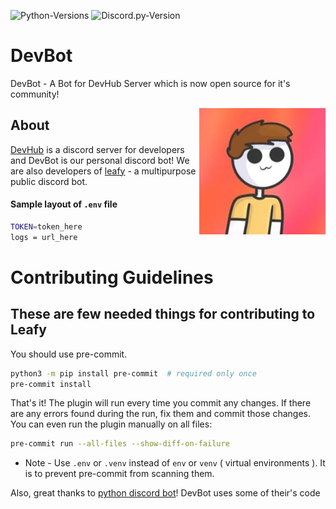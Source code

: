![Python-Versions](https://img.shields.io/badge/python-3.8.7-blue?style=flat-square)
![Discord.py-Version](https://img.shields.io/badge/discord.py-1.6.0-blue?style=flat-square)
# DevBot
DevBot - A Bot for DevHub Server which is now open source for it's community!

<img alt="DevBot" align="right" src="mini.png" width=40%/>

## About
[DevHub](https://dsc.gg/leafyserver) is a discord server for developers and DevBot is our personal discord bot! We are also developers of [leafy](https://dsc.gg/leafy) - a multipurpose public discord bot.

#### Sample layout of `.env` file
```bash
TOKEN=token_here
logs = url_here
```

# Contributing Guidelines

## These are few needed things for contributing to Leafy

You should use pre-commit.

```bash
python3 -m pip install pre-commit  # required only once
pre-commit install
```

That's it! The plugin will run every time you commit any changes. If there are any errors found during the run, fix them and commit those changes. You can even run the plugin manually on all files:

```bash
pre-commit run --all-files --show-diff-on-failure
```
* Note - Use `.env` or `.venv` instead of `env` or `venv` ( virtual environments ). It is to prevent pre-commit from scanning them.


Also, great thanks to [python discord bot](https://github.com/python-discord/bot)! DevBot uses some of their's code